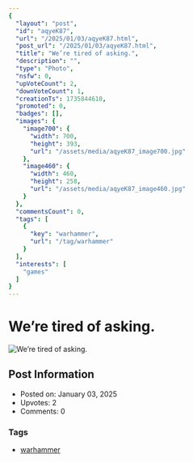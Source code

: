 ```yaml
---
{
  "layout": "post",
  "id": "aqyeK87",
  "url": "/2025/01/03/aqyeK87.html",
  "post_url": "/2025/01/03/aqyeK87.html",
  "title": "We’re tired of asking.",
  "description": "",
  "type": "Photo",
  "nsfw": 0,
  "upVoteCount": 2,
  "downVoteCount": 1,
  "creationTs": 1735844610,
  "promoted": 0,
  "badges": [],
  "images": {
    "image700": {
      "width": 700,
      "height": 393,
      "url": "/assets/media/aqyeK87_image700.jpg"
    },
    "image460": {
      "width": 460,
      "height": 258,
      "url": "/assets/media/aqyeK87_image460.jpg"
    }
  },
  "commentsCount": 0,
  "tags": [
    {
      "key": "warhammer",
      "url": "/tag/warhammer"
    }
  ],
  "interests": [
    "games"
  ]
}
---
```


# We’re tired of asking.

![We’re tired of asking.](/assets/media/aqyeK87_image700.jpg)

## Post Information

- Posted on: January 03, 2025
- Upvotes: 2
- Comments: 0

### Tags

- [warhammer](/tag/warhammer)
